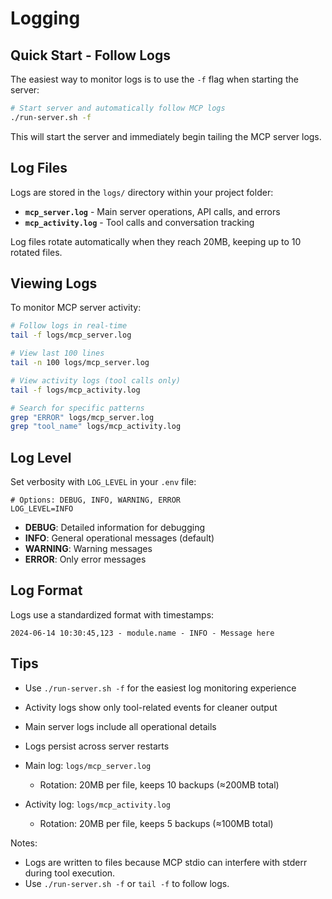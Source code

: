 # Logging

## Quick Start - Follow Logs

The easiest way to monitor logs is to use the `-f` flag when starting the server:

```bash
# Start server and automatically follow MCP logs
./run-server.sh -f
```

This will start the server and immediately begin tailing the MCP server logs.

## Log Files

Logs are stored in the `logs/` directory within your project folder:

- **`mcp_server.log`** - Main server operations, API calls, and errors
- **`mcp_activity.log`** - Tool calls and conversation tracking

Log files rotate automatically when they reach 20MB, keeping up to 10 rotated files.

## Viewing Logs

To monitor MCP server activity:

```bash
# Follow logs in real-time
tail -f logs/mcp_server.log

# View last 100 lines
tail -n 100 logs/mcp_server.log

# View activity logs (tool calls only)
tail -f logs/mcp_activity.log

# Search for specific patterns
grep "ERROR" logs/mcp_server.log
grep "tool_name" logs/mcp_activity.log
```

## Log Level

Set verbosity with `LOG_LEVEL` in your `.env` file:

```env
# Options: DEBUG, INFO, WARNING, ERROR
LOG_LEVEL=INFO
```

- **DEBUG**: Detailed information for debugging
- **INFO**: General operational messages (default)
- **WARNING**: Warning messages
- **ERROR**: Only error messages

## Log Format

Logs use a standardized format with timestamps:

```
2024-06-14 10:30:45,123 - module.name - INFO - Message here
```

## Tips

- Use `./run-server.sh -f` for the easiest log monitoring experience
- Activity logs show only tool-related events for cleaner output
- Main server logs include all operational details
- Logs persist across server restarts

- Main log: `logs/mcp_server.log`
  - Rotation: 20MB per file, keeps 10 backups (≈200MB total)
- Activity log: `logs/mcp_activity.log`
  - Rotation: 20MB per file, keeps 5 backups (≈100MB total)

Notes:
- Logs are written to files because MCP stdio can interfere with stderr during tool execution.
- Use `./run-server.sh -f` or `tail -f` to follow logs.